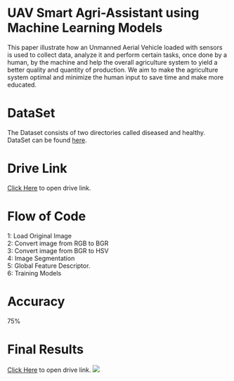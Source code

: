 # UAV Smart Agri-Assistant using Machine Learning Models
This paper illustrate
how an Unmanned Aerial Vehicle loaded with sensors is used to
collect data, analyze it and perform certain tasks, once done by
a human, by the machine and help the overall agriculture system
to yield a better quality and quantity of production. We aim to
make the agriculture system optimal and minimize the human
input to save time and make more educated.

# DataSet
The Dataset consists of two directories called diseased and healthy. DataSet can be found <a href="https://github.com/spMohanty/PlantVillage-Dataset/tree/master/raw/color">here</a>.<br />

# Drive Link
<a href="https://drive.google.com/drive/folders/1ciwdljambLCK_Ig1eQ_0WzsmyPlU12SC?usp=sharing">Click Here</a> to open drive link.

# Flow of Code
1: Load Original Image <br />
2: Convert image from RGB to BGR <br />
3: Convert  image from BGR to HSV <br />
4: Image Segmentation <br />
5: Global Feature Descriptor. <br />
6: Training Models

# Accuracy
75%

# Final Results
<a href="https://drive.google.com/drive/folders/1ciwdljambLCK_Ig1eQ_0WzsmyPlU12SC?usp=sharing">Click Here</a> to open drive link.
<img src="https://drive.google.com/file/d/1ubMqP2XN6tWB72DhZhjm98w0qGNl8eo6/view?usp=sharing" />
